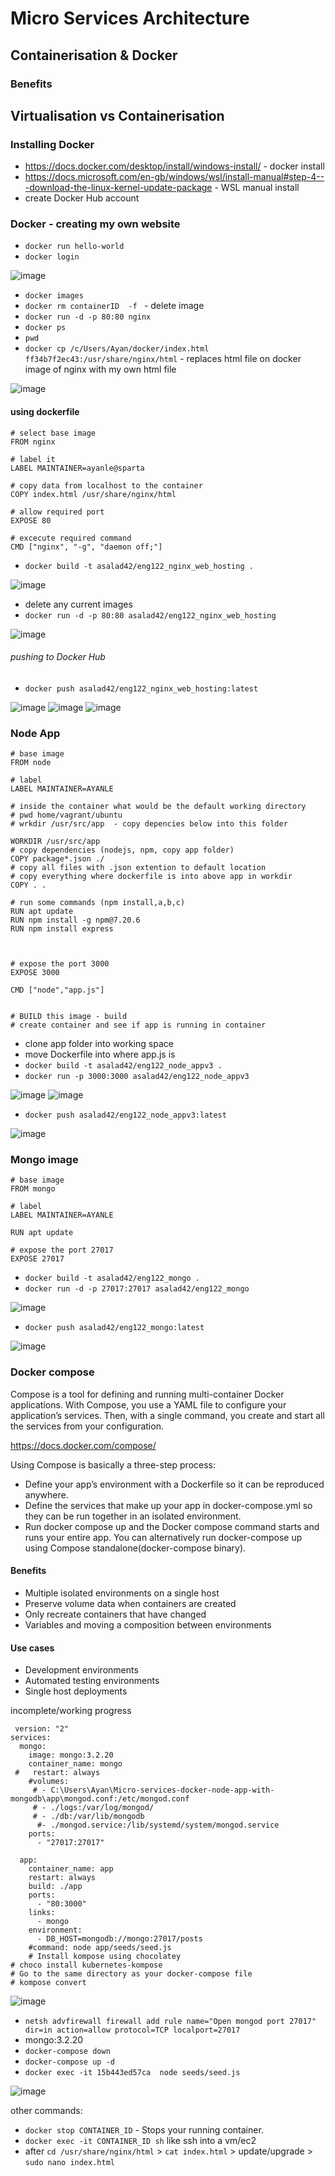 # Micro Services Architecture

## Containerisation & Docker

### Benefits


## Virtualisation vs Containerisation 


### Installing Docker 
- https://docs.docker.com/desktop/install/windows-install/ - docker install 
- https://docs.microsoft.com/en-gb/windows/wsl/install-manual#step-4---download-the-linux-kernel-update-package - WSL manual install 
- create Docker Hub account 

### Docker - creating my own website 
- `docker run hello-world`
- `docker login`

![image](https://user-images.githubusercontent.com/104793540/189885881-757f8f84-a733-46b8-bbe5-d61ee7772f9a.png)

- `docker images`
- `docker rm containerID  -f ` - delete image 
- `docker run -d -p 80:80 nginx`
- `docker ps`
- `pwd`
- `docker cp /c/Users/Ayan/docker/index.html ff34b7f2ec43:/usr/share/nginx/html` - replaces html file on docker image of nginx with my own html file 

![image](https://user-images.githubusercontent.com/104793540/189878919-3f982a9a-6e4c-4d10-b972-eec9a800df1f.png)

#### using dockerfile 

```
# select base image
FROM nginx 

# label it 
LABEL MAINTAINER=ayanle@sparta

# copy data from localhost to the container 
COPY index.html /usr/share/nginx/html

# allow required port
EXPOSE 80

# excecute required command 
CMD ["nginx", "-g", "daemon off;"]
```

- `docker build -t asalad42/eng122_nginx_web_hosting .`

![image](https://user-images.githubusercontent.com/104793540/189886047-23b8890c-388c-478d-8f1e-3ecea588c9f9.png)

-  delete any current images 
- `docker run -d -p 80:80 asalad42/eng122_nginx_web_hosting`

![image](https://user-images.githubusercontent.com/104793540/189885952-38725dab-a90e-4c01-aa78-6bd6a9c4d799.png)

###### pushing to Docker Hub 
- `docker push asalad42/eng122_nginx_web_hosting:latest`

![image](https://user-images.githubusercontent.com/104793540/189887568-180b456a-9552-498a-9c72-5377439925ea.png)
![image](https://user-images.githubusercontent.com/104793540/189887677-2f032e72-8966-4558-a20d-d14433aa09c5.png)
![image](https://user-images.githubusercontent.com/104793540/189888202-275ac510-75b1-4d7b-81a6-4d682f171853.png)

### Node App

```
# base image 
FROM node

# label 
LABEL MAINTAINER=AYANLE

# inside the container what would be the default working directory 
# pwd home/vagrant/ubuntu
# wrkdir /usr/src/app  - copy depencies below into this folder 

WORKDIR /usr/src/app
# copy dependencies (nodejs, npm, copy app folder) 
COPY package*.json ./
# copy all files with .json extention to default location 
# copy everything where dockerfile is into above app in workdir
COPY . . 

# run some commands (npm install,a,b,c)
RUN apt update 
RUN npm install -g npm@7.20.6
RUN npm install express



# expose the port 3000
EXPOSE 3000

CMD ["node","app.js"]


# BUILD this image - build
# create container and see if app is running in container
```

- clone app folder into working space 
- move Dockerfile into where app.js is 
- `docker build -t asalad42/eng122_node_appv3 .`
- `docker run -p 3000:3000 asalad42/eng122_node_appv3`

![image](https://user-images.githubusercontent.com/104793540/189922928-fcd8e6ba-3eb2-466a-b0bb-9e5b1dc1d7f8.png)
![image](https://user-images.githubusercontent.com/104793540/189922978-88a1b148-f7ea-42bb-82a9-fa9cbf3d1b15.png)

- `docker push asalad42/eng122_node_appv3:latest`

![image](https://user-images.githubusercontent.com/104793540/189924597-c5ac7837-1277-48df-9c8f-f2ba33512543.png)


### Mongo image 

```
# base image 
FROM mongo

# label 
LABEL MAINTAINER=AYANLE

RUN apt update 

# expose the port 27017
EXPOSE 27017

```

- `docker build -t asalad42/eng122_mongo .`
- `docker run -d -p 27017:27017 asalad42/eng122_mongo`

![image](https://user-images.githubusercontent.com/104793540/189937070-69b61311-5ad5-426f-a932-eabbb1ce9f3c.png)

- `docker push asalad42/eng122_mongo:latest`

![image](https://user-images.githubusercontent.com/104793540/189938769-4577245f-096d-4901-8c9d-61384351f3e9.png)

### Docker compose 
Compose is a tool for defining and running multi-container Docker applications. With Compose, you use a YAML file to configure your application’s services. Then, with a single command, you create and start all the services from your configuration.

https://docs.docker.com/compose/ 

Using Compose is basically a three-step process:
- Define your app’s environment with a Dockerfile so it can be reproduced anywhere.
- Define the services that make up your app in docker-compose.yml so they can be run together in an isolated environment.
- Run docker compose up and the Docker compose command starts and runs your entire app. You can alternatively run docker-compose up using Compose standalone(docker-compose binary).

#### Benefits
- Multiple isolated environments on a single host
- Preserve volume data when containers are created
- Only recreate containers that have changed
- Variables and moving a composition between environments

#### Use cases 
- Development environments
- Automated testing environments
- Single host deployments

incomplete/working progress 

```
 version: "2"
services: 
  mongo:
    image: mongo:3.2.20
    container_name: mongo
 #   restart: always
    #volumes:
     # - C:\Users\Ayan\Micro-services-docker-node-app-with-mongodb\app\mongod.conf:/etc/mongod.conf
     # - ./logs:/var/log/mongod/
     # - ./db:/var/lib/mongodb
      #- ./mongod.service:/lib/systemd/system/mongod.service
    ports:
      - "27017:27017"

  app:
    container_name: app
    restart: always
    build: ./app
    ports:
      - "80:3000"
    links:
      - mongo
    environment: 
      - DB_HOST=mongodb://mongo:27017/posts
    #command: node app/seeds/seed.js
    # Install kompose using chocolatey
# choco install kubernetes-kompose
# Go to the same directory as your docker-compose file
# kompose convert

```

![image](https://user-images.githubusercontent.com/104793540/190136799-ad8fcfb7-7e8d-4ba7-8de6-699a8a8b759f.png)

- `netsh advfirewall firewall add rule name="Open mongod port 27017" dir=in action=allow protocol=TCP localport=27017`
- mongo:3.2.20
- `docker-compose down`
- `docker-compose up -d `
- `docker exec -it 15b443ed57ca  node seeds/seed.js`

![image](https://user-images.githubusercontent.com/104793540/190136738-e38b48ff-3838-4d9c-85f9-0fd1a49d1603.png)


other commands:

- `docker stop CONTAINER_ID` - Stops your running container.
- `docker exec -it CONTAINER_ID sh` like ssh into a vm/ec2
- after `cd /usr/share/nginx/html` > `cat index.html` > update/upgrade > `sudo nano index.html`
